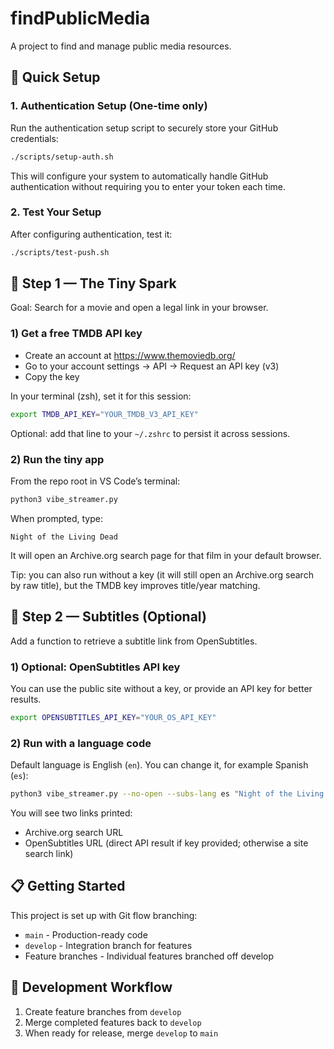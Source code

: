 # findPublicMedia

A project to find and manage public media resources.

## 🚀 Quick Setup

### 1. Authentication Setup (One-time only)
Run the authentication setup script to securely store your GitHub credentials:
```bash
./scripts/setup-auth.sh
```

This will configure your system to automatically handle GitHub authentication without requiring you to enter your token each time.

### 2. Test Your Setup
After configuring authentication, test it:
```bash
./scripts/test-push.sh
```

## 🩵 Step 1 — The Tiny Spark

Goal: Search for a movie and open a legal link in your browser.

### 1) Get a free TMDB API key
- Create an account at https://www.themoviedb.org/
- Go to your account settings → API → Request an API key (v3)
- Copy the key

In your terminal (zsh), set it for this session:

```zsh
export TMDB_API_KEY="YOUR_TMDB_V3_API_KEY"
```

Optional: add that line to your `~/.zshrc` to persist it across sessions.

### 2) Run the tiny app
From the repo root in VS Code’s terminal:

```zsh
python3 vibe_streamer.py
```

When prompted, type:

```
Night of the Living Dead
```

It will open an Archive.org search page for that film in your default browser.

Tip: you can also run without a key (it will still open an Archive.org search by raw title),
but the TMDB key improves title/year matching.

## 🧩 Step 2 — Subtitles (Optional)

Add a function to retrieve a subtitle link from OpenSubtitles.

### 1) Optional: OpenSubtitles API key
You can use the public site without a key, or provide an API key for better results.

```zsh
export OPENSUBTITLES_API_KEY="YOUR_OS_API_KEY"
```

### 2) Run with a language code
Default language is English (`en`). You can change it, for example Spanish (`es`):

```zsh
python3 vibe_streamer.py --no-open --subs-lang es "Night of the Living Dead"
```

You will see two links printed:
- Archive.org search URL
- OpenSubtitles URL (direct API result if key provided; otherwise a site search link)

## 📋 Getting Started

This project is set up with Git flow branching:
- `main` - Production-ready code
- `develop` - Integration branch for features
- Feature branches - Individual features branched off develop

## 🔄 Development Workflow

1. Create feature branches from `develop`
2. Merge completed features back to `develop`
3. When ready for release, merge `develop` to `main`
